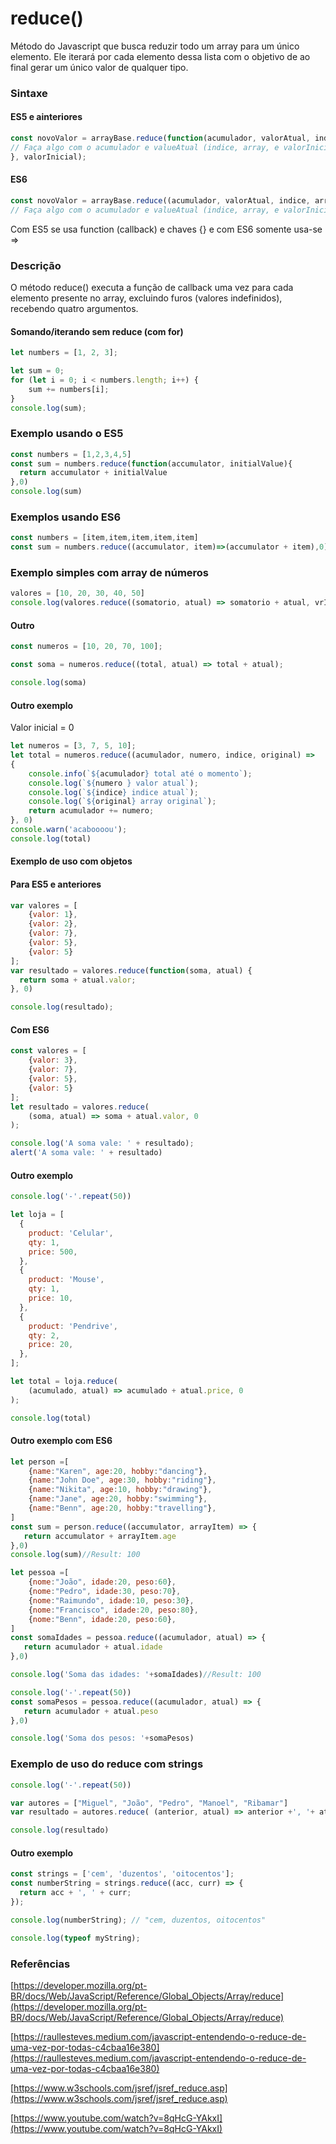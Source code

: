 # reduce()

Método do Javascript que busca reduzir todo um array para um único elemento. Ele iterará por cada elemento dessa lista com o objetivo de ao final gerar um único valor de qualquer tipo.

### Sintaxe

#### ES5 e ainteriores
```js
const novoValor = arrayBase.reduce(function(acumulador, valorAtual, indice, array) {
// Faça algo com o acumulador e valueAtual (indice, array, e valorInicial são opcionais)
}, valorInicial);
```
#### ES6 
```js
const novoValor = arrayBase.reduce((acumulador, valorAtual, indice, array) =>
// Faça algo com o acumulador e valueAtual (indice, array, e valorInicial são opcionais), valorInicial);
```
Com ES5 se usa function (callback) e chaves {} e com ES6 somente usa-se =>

### Descrição

O método reduce() executa a função de callback uma vez para cada elemento presente no array, excluindo furos (valores indefinidos), recebendo quatro argumentos.

#### Somando/iterando sem reduce (com for)
```js
let numbers = [1, 2, 3];

let sum = 0;
for (let i = 0; i < numbers.length; i++) {
    sum += numbers[i];
}
console.log(sum);
```
### Exemplo usando o ES5
```js
const numbers = [1,2,3,4,5]
const sum = numbers.reduce(function(accumulator, initialValue){
  return accumulator + initialValue
},0)
console.log(sum)
```
### Exemplos usando ES6
```js
const numbers = [item,item,item,item,item]
const sum = numbers.reduce((accumulator, item)=>(accumulator + item),0)
```
### Exemplo simples com array de números
```js
valores = [10, 20, 30, 40, 50]
console.log(valores.reduce((somatorio, atual) => somatorio + atual, vrInicial))
```

#### Outro
```js
const numeros = [10, 20, 70, 100];

const soma = numeros.reduce((total, atual) => total + atual); 

console.log(soma)
```

#### Outro exemplo

Valor inicial = 0
```js
let numeros = [3, 7, 5, 10];
let total = numeros.reduce((acumulador, numero, indice, original) => 
{
	console.info(`${acumulador} total até o momento`);
	console.log(`${numero } valor atual`);
	console.log(`${indice} indice atual`);
	console.log(`${original} array original`);
	return acumulador += numero;
}, 0)
console.warn('acaboooou');
console.log(total)
```

#### Exemplo de uso com objetos

#### Para ES5 e anteriores
```js
var valores = [
	{valor: 1},
	{valor: 2},
	{valor: 7},
	{valor: 5},
	{valor: 5}
];
var resultado = valores.reduce(function(soma, atual) {
  return soma + atual.valor;
}, 0)

console.log(resultado);
```

#### Com ES6
```js
const valores = [
	{valor: 3},
	{valor: 7},
	{valor: 5},
	{valor: 5}
];
let resultado = valores.reduce(
    (soma, atual) => soma + atual.valor, 0
);

console.log('A soma vale: ' + resultado);
alert('A soma vale: ' + resultado)
```
#### Outro exemplo
```js
console.log('-'.repeat(50))

let loja = [
  {
    product: 'Celular',
    qty: 1,
    price: 500,
  },
  {
    product: 'Mouse',
    qty: 1,
    price: 10,
  },
  {
    product: 'Pendrive',
    qty: 2,
    price: 20,
  },
];

let total = loja.reduce(
	(acumulado, atual) => acumulado + atual.price, 0
);

console.log(total)
```
#### Outro exemplo com ES6
```js
let person =[
    {name:"Karen", age:20, hobby:"dancing"},
    {name:"John Doe", age:30, hobby:"riding"},
    {name:"Nikita", age:10, hobby:"drawing"},
    {name:"Jane", age:20, hobby:"swimming"},
    {name:"Benn", age:20, hobby:"travelling"},
]
const sum = person.reduce((accumulator, arrayItem) => {
   return accumulator + arrayItem.age
},0)
console.log(sum)//Result: 100

let pessoa =[
	{nome:"João", idade:20, peso:60},
	{nome:"Pedro", idade:30, peso:70},
	{nome:"Raimundo", idade:10, peso:30},
	{nome:"Francisco", idade:20, peso:80},
	{nome:"Benn", idade:20, peso:60},
]
const somaIdades = pessoa.reduce((acumulador, atual) => {
   return acumulador + atual.idade
},0)

console.log('Soma das idades: '+somaIdades)//Result: 100

console.log('-'.repeat(50))
const somaPesos = pessoa.reduce((acumulador, atual) => {
   return acumulador + atual.peso
},0)

console.log('Soma dos pesos: '+somaPesos)
```

### Exemplo de uso do reduce com strings
```js
console.log('-'.repeat(50))

var autores = ["Miguel", "João", "Pedro", "Manoel", "Ribamar"]
var resultado = autores.reduce( (anterior, atual) => anterior +', '+ atual )

console.log(resultado)
```
#### Outro exemplo 
```js
const strings = ['cem', 'duzentos', 'oitocentos'];
const numberString = strings.reduce((acc, curr) => {
  return acc + ', ' + curr;
});

console.log(numberString); // "cem, duzentos, oitocentos"

console.log(typeof myString);
```

### Referências

[https://developer.mozilla.org/pt-BR/docs/Web/JavaScript/Reference/Global_Objects/Array/reduce](https://developer.mozilla.org/pt-BR/docs/Web/JavaScript/Reference/Global_Objects/Array/reduce)

[https://raullesteves.medium.com/javascript-entendendo-o-reduce-de-uma-vez-por-todas-c4cbaa16e380](https://raullesteves.medium.com/javascript-entendendo-o-reduce-de-uma-vez-por-todas-c4cbaa16e380)

[https://www.w3schools.com/jsref/jsref_reduce.asp](https://www.w3schools.com/jsref/jsref_reduce.asp)

[https://www.youtube.com/watch?v=8qHcG-YAkxI](https://www.youtube.com/watch?v=8qHcG-YAkxI)



